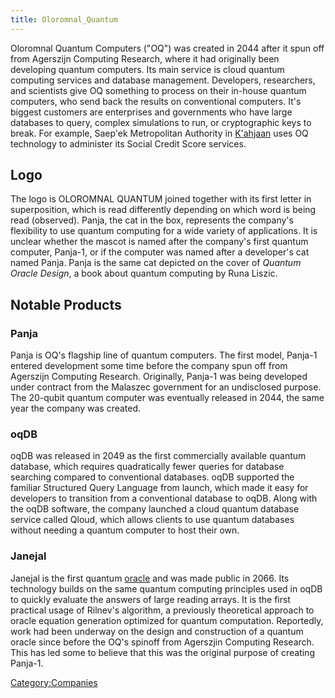 ```yaml
---
title: Oloromnal_Quantum
---
```

Oloromnal Quantum Computers ("OQ") was created in 2044 after it spun off
from Agerszijn Computing Research, where it had originally been
developing quantum computers. Its main service is cloud quantum
computing services and database management. Developers, researchers, and
scientists give OQ something to process on their in-house quantum
computers, who send back the results on conventional computers. It's
biggest customers are enterprises and governments who have large
databases to query, complex simulations to run, or cryptographic keys to
break. For example, Saep'ek Metropolitan Authority in
[K'ahjaan](K'ahjaan "wikilink") uses OQ technology to administer its
Social Credit Score services.

## Logo

The logo is OLOROMNAL QUANTUM joined together with its first letter in
superposition, which is read differently depending on which word is
being read (observed). Panja, the cat in the box, represents the
company's flexibility to use quantum computing for a wide variety of
applications. It is unclear whether the mascot is named after the
company's first quantum computer, Panja-1, or if the computer was named
after a developer's cat named Panja. Panja is the same cat depicted on
the cover of *Quantum Oracle Design*, a book about quantum computing by
Runa Liszic.

## Notable Products

### Panja

Panja is OQ's flagship line of quantum computers. The first model,
Panja-1 entered development some time before the company spun off from
Agerszijn Computing Research. Originally, Panja-1 was being developed
under contract from the Malaszec government for an undisclosed purpose.
The 20-qubit quantum computer was eventually released in 2044, the same
year the company was created.

### oqDB

oqDB was released in 2049 as the first commercially available quantum
database, which requires quadratically fewer queries for database
searching compared to conventional databases. oqDB supported the
familiar Structured Query Language from launch, which made it easy for
developers to transition from a conventional database to oqDB. Along
with the oqDB software, the company launched a cloud quantum database
service called Qloud, which allows clients to use quantum databases
without needing a quantum computer to host their own.

### Janejal

Janejal is the first quantum [oracle](Clairvoyance#Oracles "wikilink")
and was made public in 2066. Its technology builds on the same quantum
computing principles used in oqDB to quickly evaluate the answers of
large reading arrays. It is the first practical usage of Rilnev's
algorithm, a previously theoretical approach to oracle equation
generation optimized for quantum computation. Reportedly, work had been
underway on the design and construction of a quantum oracle since before
the OQ's spinoff from Agerszjin Computing Research. This has led some to
believe that this was the original purpose of creating Panja-1.

[Category:Companies](Category:Companies "wikilink")
